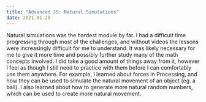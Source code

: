 ```yaml
---
title: "Advanced JS: Natural Simulations"
date: 2021-01-28
---
```

Natural simulations was the hardest module by far. I had a difficult time progressing through most of the challenges, and without videos the lessons were increasingly difficult for me to understand. It was likely necessary for me to give it more time and possibly further study many of the math concepts involved. I did take a good amount of things away from it, however I feel as though I still need to practice with them before I can comfortably use them anywhere. For example, I learned about forces in Processing, and how they can be used to simulate the natural movement of an object (eg. a ball). I also learned about how to generate more natural random numbers, which can be used to create more natural movement.
